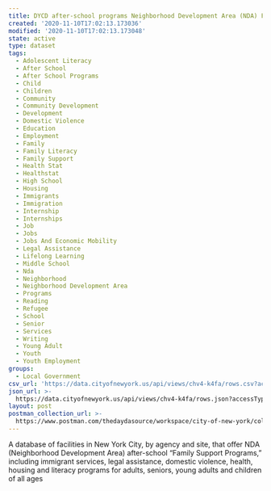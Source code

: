 ```yaml
---
title: DYCD after-school programs Neighborhood Development Area (NDA) Family Support
created: '2020-11-10T17:02:13.173036'
modified: '2020-11-10T17:02:13.173048'
state: active
type: dataset
tags:
  - Adolescent Literacy
  - After School
  - After School Programs
  - Child
  - Children
  - Community
  - Community Development
  - Development
  - Domestic Violence
  - Education
  - Employment
  - Family
  - Family Literacy
  - Family Support
  - Health Stat
  - Healthstat
  - High School
  - Housing
  - Immigrants
  - Immigration
  - Internship
  - Internships
  - Job
  - Jobs
  - Jobs And Economic Mobility
  - Legal Assistance
  - Lifelong Learning
  - Middle School
  - Nda
  - Neighborhood
  - Neighborhood Development Area
  - Programs
  - Reading
  - Refugee
  - School
  - Senior
  - Services
  - Writing
  - Young Adult
  - Youth
  - Youth Employment
groups:
  - Local Government
csv_url: 'https://data.cityofnewyork.us/api/views/chv4-k4fa/rows.csv?accessType=DOWNLOAD'
json_url: >-
  https://data.cityofnewyork.us/api/views/chv4-k4fa/rows.json?accessType=DOWNLOAD
layout: post
postman_collection_url: >-
  https://www.postman.com/thedaydasource/workspace/city-of-new-york/collection/15909983-ce220303-4e06-4287-bf1b-507b99457f41
---
```

A database of facilities in New York City, by agency and site, that offer NDA (Neighborhood Development Area) after-school “Family Support Programs,” including immigrant services, legal assistance, domestic violence, health, housing and literacy programs for adults, seniors, young adults and children of all ages

